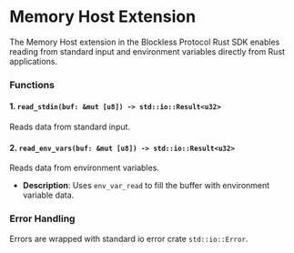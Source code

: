 # Memory Host Extension

The Memory Host extension in the Blockless Protocol Rust SDK enables reading from standard input and environment variables directly from Rust applications.

### Functions

#### 1. `read_stdin(buf: &mut [u8]) -> std::io::Result<u32>`

Reads data from standard input.

#### 2. `read_env_vars(buf: &mut [u8]) -> std::io::Result<u32>`

Reads data from environment variables.

- **Description**:
  Uses `env_var_read` to fill the buffer with environment variable data.

### Error Handling

Errors are wrapped with standard io error crate `std::io::Error`.

